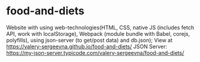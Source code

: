 # food-and-diets
Website with using web-technologies(HTML, CSS, native JS (includes fetch API, work with localStorage), Webpack 
(module bundle with Babel, corejs, polyfills), using json-server (to get/post data) and db.json);
View at https://valery-sergeevna.github.io/food-and-diets/
JSON Server: https://my-json-server.typicode.com/valery-sergeevna/food-and-diets/


